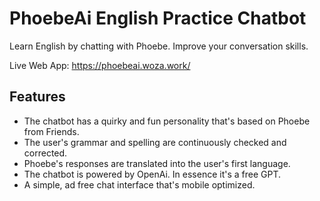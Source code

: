 # PhoebeAi English Practice Chatbot
Learn English by chatting with Phoebe. Improve your conversation skills.

Live Web App:
https://phoebeai.woza.work/


## Features

- The chatbot has a quirky and fun personality that's based on Phoebe from Friends.
- The user's grammar and spelling are continuously checked and corrected.
- Phoebe's responses are translated into the user's first language.
- The chatbot is powered by OpenAi. In essence it's a free GPT.
- A simple, ad free chat interface that's mobile optimized.
